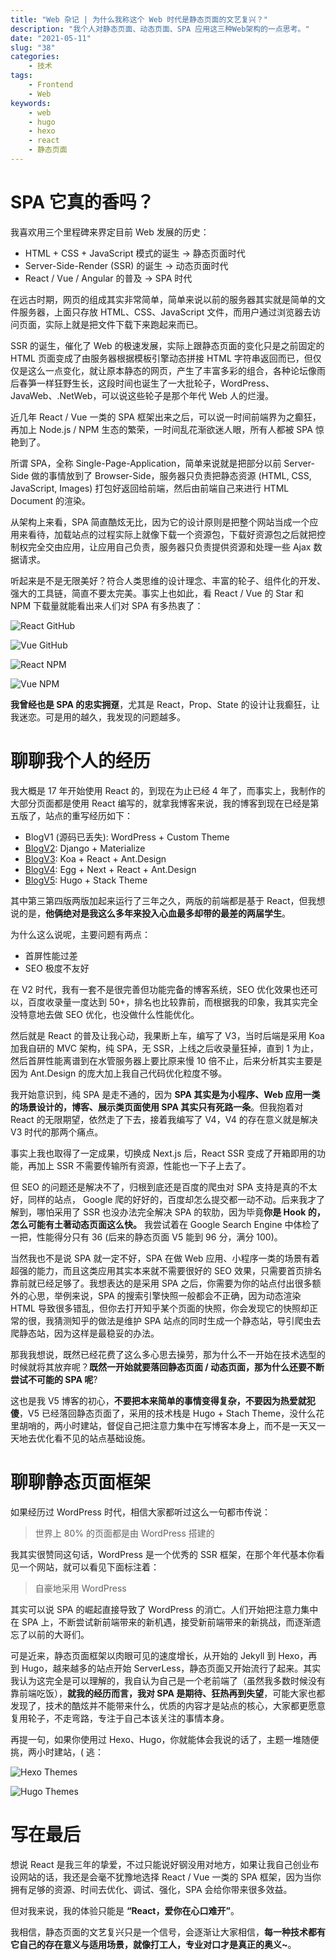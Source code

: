 ```yaml
---
title: "Web 杂记 | 为什么我称这个 Web 时代是静态页面的文艺复兴？"
description: "我个人对静态页面、动态页面、SPA 应用这三种Web架构的一点思考。"
date: "2021-05-11"
slug: "38"
categories:
    - 技术
tags:
    - Frontend
    - Web
keywords:
    - web
    - hugo
    - hexo
    - react
    - 静态页面
---
```


# SPA 它真的香吗？

我喜欢用三个里程碑来界定目前 Web 发展的历史：

* HTML + CSS + JavaScript 模式的诞生 -> 静态页面时代
* Server-Side-Render (SSR) 的诞生 -> 动态页面时代
* React / Vue / Angular 的普及 -> SPA 时代

在远古时期，网页的组成其实非常简单，简单来说以前的服务器其实就是简单的文件服务器，上面只存放 HTML、CSS、JavaScript 文件，而用户通过浏览器去访问页面，实际上就是把文件下载下来跑起来而已。

SSR 的诞生，催化了 Web 的极速发展，实际上跟静态页面的变化只是之前固定的 HTML 页面变成了由服务器根据模板引擎动态拼接 HTML 字符串返回而已，但仅仅是这么一点变化，就让原本静态的网页，产生了丰富多彩的组合，各种论坛像雨后春笋一样狂野生长，这段时间也诞生了一大批轮子，WordPress、JavaWeb、.NetWeb，可以说这些轮子是那个年代 Web 人的烂漫。

近几年 React / Vue 一类的 SPA 框架出来之后，可以说一时间前端界为之癫狂，再加上 Node.js / NPM 生态的繁荣，一时间乱花渐欲迷人眼，所有人都被 SPA 惊艳到了。

所谓 SPA，全称 Single-Page-Application，简单来说就是把部分以前 Server-Side 做的事情放到了 Browser-Side，服务器只负责把静态资源 (HTML, CSS, JavaScript, Images) 打包好返回给前端，然后由前端自己来进行 HTML Document 的渲染。

从架构上来看，SPA 简直酷炫无比，因为它的设计原则是把整个网站当成一个应用来看待，加载站点的过程实际上就像下载一个资源包，下载好资源包之后就把控制权完全交由应用，让应用自己负责，服务器只负责提供资源和处理一些 Ajax 数据请求。

听起来是不是无限美好？符合人类思维的设计理念、丰富的轮子、组件化的开发、强大的工具链，简直不要太完美。事实上也如此，看 React / Vue 的 Star 和 NPM 下载量就能看出来人们对 SPA 有多热衷了：

![React GitHub](1.png)

![Vue GitHub](2.png)

![React NPM](3.png)

![Vue NPM](4.png)

**我曾经也是 SPA 的忠实拥趸**，尤其是 React，Prop、State 的设计让我癫狂，让我迷恋。可是用的越久，我发现的问题越多。

# 聊聊我个人的经历

我大概是 17 年开始使用 React 的，到现在为止已经 4 年了，而事实上，我制作的大部分页面都是使用 React 编写的，就拿我博客来说，我的博客到现在已经是第五版了，站点的重写经历如下：

* BlogV1 (源码已丢失): WordPress + Custom Theme
* [BlogV2](https://github.com/FlyAndNotDown/Blog): Django + Materialize
* [BlogV3](https://github.com/FlyAndNotDown/blog-v3-frontend.git): Koa + React + Ant.Design
* [BlogV4](https://github.com/FlyAndNotDown/blog-v4): Egg + Next + React + Ant.Design
* [BlogV5](https://github.com/FlyAndNotDown/KindemBlog): Hugo + Stack Theme

其中第三第四版两版加起来运行了三年之久，两版的前端都是基于 React，但我想说的是，**他俩绝对是我这么多年来投入心血最多却带的最差的两届学生**。

为什么这么说呢，主要问题有两点：

* 首屏性能过差
* SEO 极度不友好

在 V2 时代，我有一套不是很完善但功能完备的博客系统，SEO 优化效果也还可以，百度收录量一度达到 50+，排名也比较靠前，而根据我的印象，我其实完全没特意地去做 SEO 优化，也没做什么性能优化。

然后就是 React 的普及让我心动，我果断上车，编写了 V3，当时后端是采用 Koa 加我自研的 MVC 架构，纯 SPA，无 SSR，上线之后收录量狂掉，直到 1 为止，然后首屏性能离谱到在水管服务器上要比原来慢 10 倍不止，后来分析其实主要是因为 Ant.Design 的庞大加上我自己代码优化粒度不够。

我开始意识到，纯 SPA 是走不通的，因为 **SPA 其实是为小程序、Web 应用一类的场景设计的，博客、展示类页面使用 SPA 其实只有死路一条**。但我抱着对 React 的无限期望，依然走了下去，接着我编写了 V4，V4 的存在意义就是解决 V3 时代的那两个痛点。

事实上我也取得了一定成果，切换成 Next.js 后，React SSR 变成了开箱即用的功能，再加上 SSR 不需要传输所有资源，性能也一下子上去了。

但 SEO 的问题还是解决不了，归根到底还是百度的爬虫对 SPA 支持是真的不太好，同样的站点， Google 爬的好好的，百度却怎么提交都一动不动。后来我才了解到，哪怕采用了 SSR 也没办法完全解决 SPA 的软肋，因为毕竟**你是 Hook 的，怎么可能有土著动态页面这么快。** 我尝试着在 Google Search Engine 中体检了一把，性能得分只有 36 (后来的静态页面 V5 能到 96 分，满分 100)。

当然我也不是说 SPA 就一定不好，SPA 在做 Web 应用、小程序一类的场景有着超强的能力，而且这类应用其实本来就不需要很好的 SEO 效果，只需要首页排名靠前就已经足够了。我想表达的是采用 SPA 之后，你需要为你的站点付出很多额外的心思，举例来说，SPA 的搜索引擎快照一般都会不正确，因为动态渲染 HTML 导致很多错乱，但你去打开知乎某个页面的快照，你会发现它的快照却正常的很，我猜测知乎的做法是维护 SPA 站点的同时生成一个静态站，导引爬虫去爬静态站，因为这样是最稳妥的办法。

那我我想说，既然已经花费了这么多心思去操劳，那为什么不一开始在技术选型的时候就将其放弃呢？**既然一开始就要落回静态页面 / 动态页面，那为什么还要不断尝试不可能的 SPA 呢**?

这也是我 V5 博客的初心，**不要把本来简单的事情变得复杂，不要因为热爱就犯傻**，V5 已经落回静态页面了，采用的技术栈是 Hugo + Stach Theme，没什么花里胡哨的，两小时建站，督促自己把注意力集中在写博客本身上，而不是一天又一天地去优化看不见的站点基础设施。

# 聊聊静态页面框架

如果经历过 WordPress 时代，相信大家都听过这么一句都市传说：

> 世界上 80% 的页面都是由 WordPress 搭建的

我其实很赞同这句话，WordPress 是一个优秀的 SSR 框架，在那个年代基本你看见一个网站，就可以看见下面标注着：

> 自豪地采用 WordPress

其实可以说 SPA 的崛起直接导致了 WordPress 的消亡。人们开始把注意力集中在 SPA 上，不断尝试新前端带来的新机遇，接受新前端带来的新挑战，而逐渐遗忘了以前的大哥们。

可是近来，静态页面框架以肉眼可见的速度增长，从开始的 Jekyll 到 Hexo，再到 Hugo，越来越多的站点开始 ServerLess，静态页面又开始流行了起来。其实我认为这完全是可以理解的，我自认为自己是一个老前端了（虽然我多数时候没有靠前端吃饭），**就我的经历而言，我对 SPA 是期待、狂热再到失望**，可能大家也都发现了，技术的酷炫并不能带来什么，优质的内容才是站点的核心，大家都更愿意复用轮子，不走弯路，专注于自己本该关注的事情本身。

再提一句，如果你使用过 Hexo、Hugo，你就能体会我说的话了，主题一堆随便挑，两小时建站，( 逃：

![Hexo Themes](5.png)

![Hugo Themes](6.png)

# 写在最后

想说 React 是我三年的挚爱，不过只能说好钢没用对地方，如果让我自己创业布设网站的话，我还是会毫不犹豫地选择 React / Vue 一类的 SPA 框架，因为当你拥有足够的资源、时间去优化、调试、强化，SPA 会给你带来很多效益。

但对我来说，我的体验只能是 **“React，爱你在心口难开”**。

我相信，静态页面的文艺复兴只是一个信号，会逐渐让大家相信，**每一种技术都有它自己的存在意义与适用场景，就像打工人，专业对口才是真正的奥义~**。
